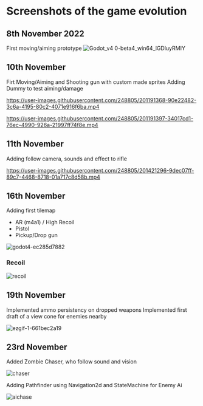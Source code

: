 # Screenshots of the game evolution

## 8th November 2022
First moving/aiming prototype
![Godot_v4 0-beta4_win64_lGDluyRMIY](https://user-images.githubusercontent.com/248805/200659851-7542fe02-8ce8-40e6-a5b6-20369b6ec1ce.gif)

## 10th November
Firt Moving/Aiming and Shooting gun with custom made sprites
Adding Dummy to test aiming/damage

https://user-images.githubusercontent.com/248805/201191368-90e22482-3c6a-4195-80c2-4071e916f6ba.mp4

https://user-images.githubusercontent.com/248805/201191397-34017cd1-76ec-4990-926a-21997ff74f8e.mp4

## 11th November
Adding follow camera, sounds and effect to rifle

https://user-images.githubusercontent.com/248805/201421296-9dec07ff-89c7-4468-8718-01a717c8d58b.mp4


## 16th November
Adding first tilemap
- AR (m4a1) / High Recoil
- Pistol
- Pickup/Drop gun

![godot4-ec285d7882](https://user-images.githubusercontent.com/248805/202240003-b17aec66-fcb1-48aa-86c7-1e592ce7c73c.gif)

### Recoil
![recoil](https://user-images.githubusercontent.com/248805/202240522-417073e1-f89e-445d-adb5-a210ea00b2d8.gif)

## 19th November
Implemented ammo persistency on dropped weapons
Implemented first draft of a view cone for enemies nearby

![ezgif-1-661bec2a19](https://user-images.githubusercontent.com/248805/202844680-0387c670-f2d1-471a-bda8-f5ada336045f.gif)

## 23rd November
Added Zombie Chaser, who follow sound and vision

![chaser](https://user-images.githubusercontent.com/248805/203634258-b57975da-6bcc-4712-b95a-2030906044cd.gif)


Adding Pathfinder using Navigation2d and StateMachine for Enemy Ai

![aichase](https://user-images.githubusercontent.com/248805/203634610-5e4d1e25-36d0-4adb-92e5-625587822cbe.gif)




